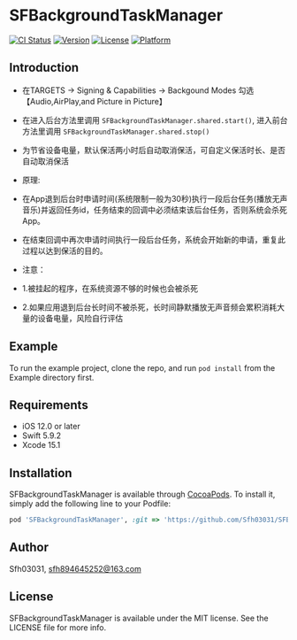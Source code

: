 # SFBackgroundTaskManager

[![CI Status](https://img.shields.io/travis/Sfh03031/SFBackgroundTaskManager.svg?style=flat)](https://travis-ci.org/Sfh03031/SFBackgroundTaskManager)
[![Version](https://img.shields.io/cocoapods/v/SFBackgroundTaskManager.svg?style=flat)](https://cocoapods.org/pods/SFBackgroundTaskManager)
[![License](https://img.shields.io/cocoapods/l/SFBackgroundTaskManager.svg?style=flat)](https://cocoapods.org/pods/SFBackgroundTaskManager)
[![Platform](https://img.shields.io/cocoapods/p/SFBackgroundTaskManager.svg?style=flat)](https://cocoapods.org/pods/SFBackgroundTaskManager)

## Introduction

- 在TARGETS -> Signing & Capabilities -> Backgound Modes 勾选【Audio,AirPlay,and Picture in Picture】
- 在进入后台方法里调用 `SFBackgroundTaskManager.shared.start()`, 进入前台方法里调用 `SFBackgroundTaskManager.shared.stop()`
- 为节省设备电量，默认保活两小时后自动取消保活，可自定义保活时长、是否自动取消保活

- 原理: 
- 在App退到后台时申请时间(系统限制一般为30秒)执行一段后台任务(播放无声音乐)并返回任务id，任务结束的回调中必须结束该后台任务，否则系统会杀死App。
- 在结束回调中再次申请时间执行一段后台任务，系统会开始新的申请，重复此过程以达到保活的目的。

- 注意：
- 1.被挂起的程序，在系统资源不够的时候也会被杀死
- 2.如果应用退到后台长时间不被杀死，长时间静默播放无声音频会累积消耗大量的设备电量，风险自行评估

## Example

To run the example project, clone the repo, and run `pod install` from the Example directory first.

## Requirements

* iOS 12.0 or later
* Swift 5.9.2
* Xcode 15.1

## Installation

SFBackgroundTaskManager is available through [CocoaPods](https://cocoapods.org). To install
it, simply add the following line to your Podfile:

```ruby
pod 'SFBackgroundTaskManager', :git => 'https://github.com/Sfh03031/SFBackgroundTaskManager.git'
```

## Author

  Sfh03031, sfh894645252@163.com

## License

SFBackgroundTaskManager is available under the MIT license. See the LICENSE file for more info.
